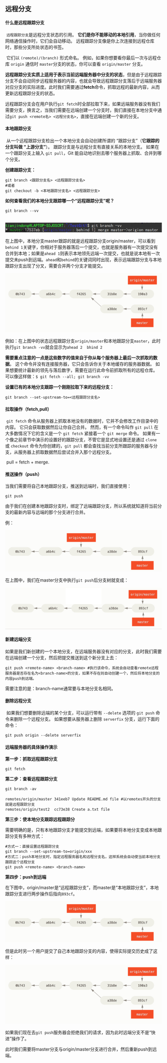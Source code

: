 ## 远程分支

#### 什么是远程跟踪分支

​	`远程跟踪分支`是远程分支状态的引用。 **它们是你不能移动的本地引用**，当你做任何网络通信操作时，它们会自动移动。 远程跟踪分支像是你上次连接到远程仓库时，那些分支所处状态的书签。

​	它们以 `(remote)/(branch)` 形式命名。 例如，如果你想要看你最后一次与远程仓库 `origin` 通信时 `master`分支的状态，你可以查看 `origin/master` 分支。

​	**远程跟踪分支实质上适用于表示当前远端服务器中分支的状态**，但是由于远程跟踪分支不会自动同步远程服务器的内容，也就会导致远程跟踪分支落后于远端服务器对应分支的实际进度。此时我们需要通过**fetch**命令，抓取远程的最新内容，从而更新远程跟踪分支的状态。

​	远程跟踪分支会在用户执行`git fetch`时全部拉取下来，如果远端服务器没有我们需要分支，换言之，当我们需要在远端创建一个分支时，我们直接在本地分支中通过`git push <remote名> <远程分支名>`，直接在远端创建一个新的分支。

#### 本地跟踪分支

​	从一个远程跟踪分支检出一个本地分支会自动创建所谓的 “跟踪分支”（**它跟踪的分支叫做 “上游分支”**）。 跟踪分支是与远程分支有直接关系的本地分支。 如果在一个跟踪分支上输入 `git pull`，Git 能自动地识别去哪个服务器上抓取、合并到哪个分支。

**创建跟踪分支：**

```shell
git branch <跟踪分支名> <远程跟踪分支名>
#或者
git checkout -b <本地跟踪分支名> <远程跟踪分支>
```

**如何查看我们的本地分支跟踪哪一个“远程跟踪分支”呢？**

```shell
git branch --vv
```

​	![](../images/46.png)

​	在上图中，本地分支master跟踪的就是远程跟踪分支origin/master，可以看到`behind 1`关键字，你相对于服务器落后一个提交，也就是服务器有一次提交没有合并到本地；如果是`ahead 1`则表示本地领先远端一次提交，也就是说本地有一次提交未push到远端。`ahead`和`behind`的关键词同时出现，表示远端跟踪分支与本地跟踪分支出现了分叉，需要合并两个分支才能提交。

![](../images/45.png)

​	例如：在上图中的状态远程跟踪分支`origin/master`和本地跟踪分支`master`，此时执行`git branch -vv`就会显示为`ahead 2  bhind 2`

​	**需要重点注意的一点是这些数字的值来自于你从每个服务器上最后一次抓取的数据**。 这个命令并没有连接服务器，它只会告诉你关于本地缓存的服务器数据。 如果想要统计最新的领先与落后数字，需要在运行此命令前抓取所有的远程仓库。 可以像这样做：`$ git fetch --all; git branch -vv`



**设置已有的本地分支跟踪一个刚刚拉取下来的远程分支：**

```shell
git branch --set-upstream-to=<远程跟踪分支名>
```



#### 拉取操作（fetch,pull）

​	 `git fetch` 命令从服务器上抓取本地没有的数据时，它并不会修改工作目录中的内容。 它只会获取数据然后让你自己合并。 然而，有一个命令叫作 `git pull` 在大多数情况下它的含义是一个 `git fetch` 紧接着一个 `git merge` 命令。 如果有一个像之前章节中演示的设置好的跟踪分支，不管它是显式地设置还是通过 `clone` 或 `checkout` 命令为你创建的，`git pull` 都会查找当前分支所跟踪的服务器与分支，从服务器上抓取数据然后尝试合并入那个远程分支。

​	pull = fetch + merge.

#### 推送操作（push）

当我们需要将自己本地跟踪分支，推送到远端时，我们直接使用：

```shell
git push
```

由于我们在创建本地跟踪分支时，绑定了远端跟踪分支，所以系统就知道将当前分支的最新内容与远端的那个分支进行合并。

例：

![](../images/44.png)

在上图中，我们在master分支中执行`git push`后分支树就变成：

![](../images/47.png)

#### 新建远端分支

如果是我们新创建的一个本地分支，在远端服务器没有对应的分支，此时我们需要在远端创建一个分支，然后把提交推送到这个新分支上去：

```shell
git push <remote-name> <branch-name> #执行该命令，系统会自动查看remote远程服务器是否存在名为<branch-name>的分支，如果不存在则自动创建一个，然后将本地分支的内容push到远端。
```

需要注意的是：branch-name通常要与本地分支名相同。



#### 删除远程分支

​	如果我们想要删除远端的某个分支，可以运行带有 `--delete` 选项的 `git push` 命令来删除一个远程分支。 如果想要从服务器上删除 `serverfix` 分支，运行下面的命令：

```shell
git push origin --delete serverfix
```



#### 远端服务器的具体操作演示

**第一步：抓取远程跟踪分支**

```shell
git fetch 
```

**第二步：查看远程跟踪分支**

```shell
git branch -av

remotes/origin/master 341eeb7 Update README.md file #以remotes开头的分支就是远程跟踪分支
remotes/origin/test2  cc73e38 Create a.txt file
```



**第三步：使本地分支跟踪远程跟踪分**

​	需要明确的是，只有本地跟踪分支才能提交到远端，如果要将本地分支变成本地跟踪分支有多种方式：

```shell
#方式一：直接设置远程跟踪分支
git branch --set-upstream-to=origin/xxx
#方式二：push本地分支时，指定远程服务器名和远程分支名，这样系统会自动使当前本地分支跟踪这个远程分支
git push <remote-name> <branch-name>
```

**第四步：push到远端**

在下图中，origin/master是“远程跟踪分支”，而master是“本地跟踪分支”，本地跟踪分支进行两步操作后指向`893cf`。

![](../images/44.png)

但是此时另一个用户提交了自己本地跟踪分支的内容，使得实际提交历史成了这样：

![](../images/45.png)

如果我们现在去`git push`服务器会拒绝我们的请求，因为此时远端分支不是“快进”操作了。

此时我们需要将master分支与origin/master分支进行合并，然后重新push到远端。